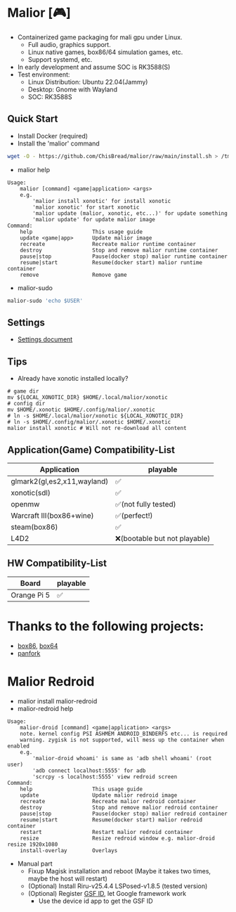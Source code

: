 # Malior [🎮]
- Containerized game packaging for mali gpu under Linux.
  - Full audio, graphics support.
  - Linux native games, box86/64 simulation games, etc.
  - Support systemd, etc.
- In early development and assume SOC is RK3588(S)
- Test environment: 
  - Linux Distribution: Ubuntu 22.04(Jammy)
  - Desktop: Gnome with Wayland
  - SOC: RK3588S

## Quick Start
- Install Docker (required)
- Install the 'malior' command
```bash
wget -O - https://github.com/ChisBread/malior/raw/main/install.sh > /tmp/malior-install.sh && bash /tmp/malior-install.sh  && rm /tmp/malior-install.sh 
```
- malior help
```
Usage: 
    malior [command] <game|application> <args>
    e.g. 
        'malior install xonotic' for install xonotic
        'malior xonotic' for start xonotic
        'malior update (malior, xonotic, etc...)' for update something
        'malior update' for update malior image
Command:
    help                   This usage guide
    update <game|app>      Update malior image
    recreate               Recreate malior runtime container
    destroy                Stop and remove malior runtime container
    pause|stop             Pause(docker stop) malior runtime container
    resume|start           Resume(docker start) malior runtime container
    remove                 Remove game
```
- malior-sudo
```bash
malior-sudo 'echo $USER'
```
## Settings
- [Settings document](./SETTINGS.md)
## Tips
- Already have xonotic installed locally?
```
# game dir
mv ${LOCAL_XONOTIC_DIR} $HOME/.local/malior/xonotic
# config dir
mv $HOME/.xonotic $HOME/.config/malior/.xonotic
# ln -s $HOME/.local/malior/xonotic ${LOCAL_XONOTIC_DIR}
# ln -s $HOME/.config/malior/.xonotic $HOME/.xonotic
malior install xonotic # Will not re-download all content
```
## Application(Game) Compatibility-List
| Application                   | playable  |
| ----------------------------- | --------- |
| glmark2(gl,es2,x11,wayland)   | ✅        | 
| xonotic(sdl)                  | ✅        | 
| openmw                        | ✅(not fully tested) | 
| Warcraft III(box86+wine)      | ✅(perfect!)        |
| steam(box86)                  | ✅        | 
| L4D2                          | ❌(bootable but not playable) |

## HW Compatibility-List

| Board                         | playable  |
| ----------------------------- | --------- |
| Orange Pi 5                   | ✅        | 

# Thanks to the following projects:
- [box86](https://github.com/ptitSeb/box86), [box64](https://github.com/ptitSeb/box64)
- [panfork](https://gitlab.com/panfork/mesa)

# Malior Redroid
- malior install malior-redroid
- malior-redroid help
```
Usage:
    malior-droid [command] <game|application> <args>
    note. kernel config PSI ASHMEM ANDROID_BINDERFS etc... is required
    warning. zygisk is not supported, will mess up the container when enabled
    e.g.
        'malior-droid whoami' is same as 'adb shell whoami' (root user)
        'adb connect localhost:5555' for adb
        'scrcpy -s localhost:5555' view redroid screen
Command:
    help                   This usage guide
    update                 Update malior redroid image
    recreate               Recreate malior redroid container
    destroy                Stop and remove malior redroid container
    pause|stop             Pause(docker stop) malior redroid container
    resume|start           Resume(docker start) malior redroid container
    restart                Restart malior redroid container
    resize                 Resize redroid window e.g. malior-droid resize 1920x1080
    install-overlay        Overlays
```
- Manual part
    - Fixup Magisk installation and reboot (Maybe it takes two times, maybe the host will restart)
    - (Optional) Install Riru-v25.4.4 LSPosed-v1.8.5 (tested version)
    - (Optional) Register [GSF ID](https://www.google.com/android/uncertified/?pli=1), let Google framework work
        - Use the device id app to get the GSF ID
